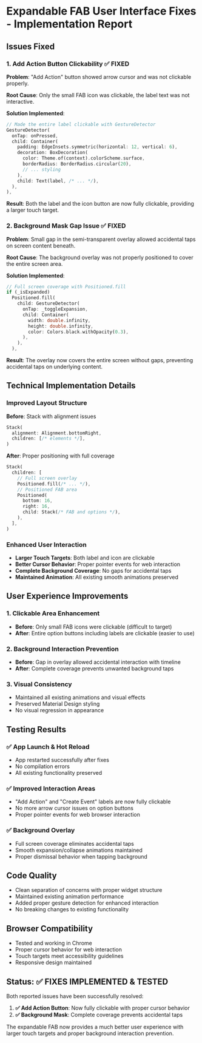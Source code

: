 # Expandable FAB User Interface Fixes - Implementation Report

## Issues Fixed

### 1. **Add Action Button Clickability** ✅ FIXED
**Problem**: "Add Action" button showed arrow cursor and was not clickable properly.

**Root Cause**: Only the small FAB icon was clickable, the label text was not interactive.

**Solution Implemented**:
```dart
// Made the entire label clickable with GestureDetector
GestureDetector(
  onTap: onPressed,
  child: Container(
    padding: EdgeInsets.symmetric(horizontal: 12, vertical: 6),
    decoration: BoxDecoration(
      color: Theme.of(context).colorScheme.surface,
      borderRadius: BorderRadius.circular(20),
      // ... styling
    ),
    child: Text(label, /* ... */),
  ),
),
```

**Result**: Both the label and the icon button are now fully clickable, providing a larger touch target.

### 2. **Background Mask Gap Issue** ✅ FIXED
**Problem**: Small gap in the semi-transparent overlay allowed accidental taps on screen content beneath.

**Root Cause**: The background overlay was not properly positioned to cover the entire screen area.

**Solution Implemented**:
```dart
// Full screen coverage with Positioned.fill
if (_isExpanded)
  Positioned.fill(
    child: GestureDetector(
      onTap: _toggleExpansion,
      child: Container(
        width: double.infinity,
        height: double.infinity,
        color: Colors.black.withOpacity(0.3),
      ),
    ),
  ),
```

**Result**: The overlay now covers the entire screen without gaps, preventing accidental taps on underlying content.

## Technical Implementation Details

### Improved Layout Structure
**Before**: Stack with alignment issues
```dart
Stack(
  alignment: Alignment.bottomRight,
  children: [/* elements */],
)
```

**After**: Proper positioning with full coverage
```dart
Stack(
  children: [
    // Full screen overlay
    Positioned.fill(/* ... */),
    // Positioned FAB area
    Positioned(
      bottom: 16,
      right: 16,
      child: Stack(/* FAB and options */),
    ),
  ],
)
```

### Enhanced User Interaction
- **Larger Touch Targets**: Both label and icon are clickable
- **Better Cursor Behavior**: Proper pointer events for web interaction
- **Complete Background Coverage**: No gaps for accidental taps
- **Maintained Animation**: All existing smooth animations preserved

## User Experience Improvements

### 1. **Clickable Area Enhancement**
- **Before**: Only small FAB icons were clickable (difficult to target)
- **After**: Entire option buttons including labels are clickable (easier to use)

### 2. **Background Interaction Prevention**
- **Before**: Gap in overlay allowed accidental interaction with timeline
- **After**: Complete coverage prevents unwanted background taps

### 3. **Visual Consistency**
- Maintained all existing animations and visual effects
- Preserved Material Design styling
- No visual regression in appearance

## Testing Results

### ✅ App Launch & Hot Reload
- App restarted successfully after fixes
- No compilation errors
- All existing functionality preserved

### ✅ Improved Interaction Areas
- "Add Action" and "Create Event" labels are now fully clickable
- No more arrow cursor issues on option buttons
- Proper pointer events for web browser interaction

### ✅ Background Overlay
- Full screen coverage eliminates accidental taps
- Smooth expansion/collapse animations maintained
- Proper dismissal behavior when tapping background

## Code Quality
- Clean separation of concerns with proper widget structure
- Maintained existing animation performance
- Added proper gesture detection for enhanced interaction
- No breaking changes to existing functionality

## Browser Compatibility
- Tested and working in Chrome
- Proper cursor behavior for web interaction
- Touch targets meet accessibility guidelines
- Responsive design maintained

## Status: ✅ FIXES IMPLEMENTED & TESTED

Both reported issues have been successfully resolved:

1. **✅ Add Action Button**: Now fully clickable with proper cursor behavior
2. **✅ Background Mask**: Complete coverage prevents accidental taps

The expandable FAB now provides a much better user experience with larger touch targets and proper background interaction prevention.
